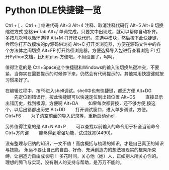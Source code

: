 # Python IDLE快捷键一览

Ctrl + [ 、Ctrl + ]  缩进代码
Alt+3 Alt+4         注释、取消注释代码行
Alt+5 Alt+6         切换缩进方式 空格<=>Tab
Alt+/               单词完成，只要文中出现过，就可以帮你自动补齐。多按几次可以循环选择
Alt+M              打开模块代码，先选中模块，然后按下此快捷键，会帮你打开改模块的py源码供浏览
Alt+C              打开类浏览器，方便在源码文件中的各个方法体之间切换
Alt+FP             打开路径浏览器，方便选择导入包进行查看浏览
F1                   打开Python文档，比Editplus 方便吧，不用设置了，呵呵。

值得注意的是 Ctrl+Space这个快捷键和Windows的输入法切换热键冲突，不要紧，当你实在需要提示的时候停下来，仍然会有代码提示的。其他常用快捷键就按习惯来好了。

在编辑过程中，按F5进入shell调试。shell中也有快捷键，都还方便
Alt+DG 　　先定位到错误行，按此快捷键可以快速定位到出错位置
Alt+DS 　　直接显示出错历史，找到根源，方便啊
Alt+DA 　　如果每次都要按，还不够方便,按这个，以后出错都出历史
Alt+DD 　　打开调试窗口，进入单步调试，方便。
Ctrl+F6 　　为了清空前面的导入记录等，重新启动shell
 
另外值得注意的是
Alt+N Alt+P 　　可以查找以前输入的命令用于补全当前命令
Ctrl+方向键 　　能够得到增强功能，试试就灵(4490)。
 
 
没有整理与归纳的知识，一文不值！高度概括与梳理的知识，才是自己真正的知识与技能。 永远不要让自己的自由、好奇、充满创造力的想法被现实的框架所束缚，让创造力自由成长吧！ 多花时间，关心他（她）人，正如别人所关心你的。理想的腾飞与实现，没有别人的支持与帮助，是万万不能的。

